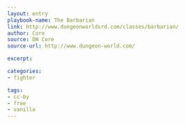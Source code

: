 ```yaml
---
layout: entry
playbook-name: The Barbarian
link: http://www.dungeonworldsrd.com/classes/barbarian/
author: Core
source: DW Core
source-url: http://www.dungeon-world.com/

excerpt:

categories:
- fighter

tags:
- cc-by
- free
- vanilla
---
```


